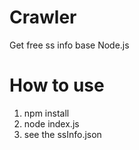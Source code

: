 # Crawler
Get free ss info base Node.js
# How to use
1. npm install 
2. node index.js 
3. see the ssInfo.json